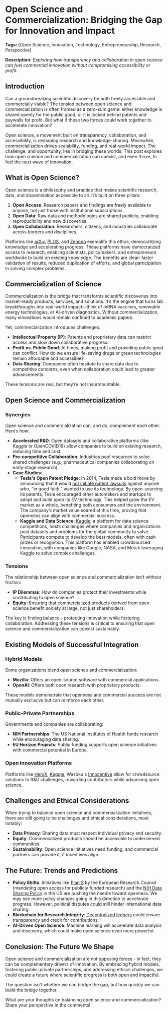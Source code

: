 # Open Science and Commercialization: Bridging the Gap for Innovation and Impact
**Tags:** [Open Science, Innovation, Technology, Entrepreneurship, Research, Perspective]

**Description:** *Exploring how transparency and collaboration in open science can fuel commercial innovation without compromising accessibility or profit.*

## Introduction

Can a groundbreaking scientific discovery be both freely accessible and commercially viable? The tension between open science and commercialization is often framed as a zero-sum game: either knowledge is shared openly for the public good, or it is locked behind patents and paywalls for profit. But what if these two forces could work together to accelerate innovation?

Open science, a movement built on transparency, collaboration, and accessibility, is reshaping research and knowledge-sharing. Meanwhile, commercialization drives scalability, funding, and real-world impact. The challenge, and opportunity, lies in bridging these worlds. This post explores how open science and commercialization can coexist, and even thrive, to fuel the next wave of innovation.

## What is Open Science?

Open science is a philosophy and practice that makes scientific research, data, and dissemination accessible to all. It’s built on three pillars:

1. **Open Access**: Research papers and findings are freely available to anyone, not just those with institutional subscriptions.
2. **Open Data**: Raw data and methodologies are shared publicly, enabling reproducibility and new discoveries.
3. **Open Collaboration**: Researchers, citizens, and industries collaborate across borders and disciplines.

Platforms like [arXiv](https://arxiv.org/), [PLOS](https://plos.org/), and [Zenodo](https://zenodo.org/) exemplify this ethos, democratizing knowledge and accelerating progress. These platforms have democratized access to research, enabling scientists, policymakers, and entrepreneurs worldwide to build on existing knowledge. The benefits are clear: faster validation of results, reduced duplication of efforts, and global participation in solving complex problems. 

## Commercialization of Science 

Commercialization is the bridge that transforms scientific discoveries into market-ready products, services, and solutions. It’s the engine that turns lab breakthroughs into real-world impact—think of mRNA vaccines, renewable energy technologies, or AI-driven diagnostics. Without commercialization, many innovations would remain confined to academic papers.

Yet, commercialization introduces challenges:

- **Intellectual Property (IP)**: Patents and proprietary data can restrict access and slow down collaborative progress.
- **Profit vs. Public Good**: At times, making profit and providing public good can conflict. How do we ensure life-saving drugs or green technologies remain affordable and accessible?
- **Data Sharing**: Companies often hesitate to share data due to competitive concerns, even when collaboration could lead to greater advancements.

These tensions are real, but they’re not insurmountable.

## Open Science and Commercialization

### Synergies
Open science and commercialization can, and do, complement each other. Here’s how:

- **Accelerated R&D**: Open datasets and collaborative platforms (like Kaggle or OpenCOVID19) allow companies to build on existing research, reducing time and cost.
- **Pre-competitive Collaboration**: Industries pool resources to solve shared challenges (e.g., pharmaceutical companies collaborating on early-stage research).
- **Case Studies**:
    - **Tesla's Open Patent Pledge**: In 2014, Tesla made a bold move by announcing that it would [not initiate patent lawsuits](https://www.tesla.com/en_ca/legal/additional-resources) against anyone who, "in good faith," wanted to use its technology. By open-sourcing its patents, Tesla encouraged other automakers and startups to adopt and build upon its EV technology. This helped grow the EV market as a whole, benefiting both consumers and the environment. The company’s market value soared at this time, proving that openness can align with commercial success.
    - **Kaggle and Data Science**: [Kaggle](https://www.kaggle.com/), a platform for data science competitions, hosts challenges where companies and organizations post datasets and problems for the global community to solve. Participants compete to develop the best models, often with cash prizes or recognition. This platform has enabled crowdsourced innovation, with companies like Google, NASA, and Merck leveraging Kaggle to solve complex challenges.

### Tensions

The relationship between open science and commercialization isn’t without friction:

- **IP Dilemmas**: How do companies protect their investments while contributing to open science?
- **Equity**: Ensuring that commercialized products derived from open science benefit society at large, not just shareholders.

The key is finding balance - protecting innovation while fostering collaboration. Addressing these tensions is critical to ensuring that open science and commercialization can coexist sustainably.

## Existing Models of Successful Integration

### Hybrid Models

Some organizations blend open science and commercialization:

- **Mozilla**: Offers an open-source software with commercial applications.
- **OpenAI**: Offers both open research with proprietary products.

These models demonstrate that openness and commercial success are not mutually exclusive but can reinforce each other.

### Public-Private Partnerships

Governments and companies are collaborating:

- **NIH Partnerships**: The US National Institutes of Health funds research while encouraging data sharing.
- **EU Horizon Projects**: Public funding supports open science initiatives with commercial potential in Europe.

### Open Innovation Platforms

Platforms like [HeroX](https://www.herox.com/), [Kaggle](https://www.kaggle.com/competitions), Wazoku's [Innocentive](https://www.wazoku.com/innocentive/) allow for crowdsource solutions to R&D challenges, rewarding contributors while advancing open science.

## Challenges and Ethical Considerations

When trying to balance open science and commercialization initiatives, there are still going to be challenges and ethical considerations, most notably:

- **Data Privacy**: Sharing data must respect individual privacy and security.
- **Equity**: Commercialized products should be accessible to underserved communities.
- **Sustainability**: Open science initiatives need funding, and commercial partners can provide it, if incentives align.

## The Future: Trends and Predictions

- **Policy Shifts**: Initiatives like [Plan S](https://www.coalition-s.org/) by the European Research Council (mandating open access for publicly funded research) and the [NIH Data Sharing Policy](https://grants.nih.gov/policy-and-compliance/policy-topics/sharing-policies/dms) in the US are pushing the needle toward openness. We may see more policy changes going in this direction to accelerate progress. However, political disputes could still hinder international data sharing.
- **Blockchain for Research Integrity**: [Decentralized ledgers](https://ntrs.nasa.gov/api/citations/20230009029/downloads/IGARSS_Blockchain.pdf) could ensure transparency and credit for contributions.
- **AI-Driven Open Science**: Machine learning will accelerate data analysis and discovery, which could make open science even more powerful.

## Conclusion: The Future We Shape

Open science and commercialization are not opposing forces - in fact, they can be complementary drivers of innovation. By embracing hybrid models, fostering public-private partnerships, and addressing ethical challenges, we could create a future where scientific progress is both open and impactful.

The question isn’t whether we can bridge the gap, but how quickly we can build the bridge together.

What are your thoughts on balancing open science and commercialization? Share your perspective in the comments!
